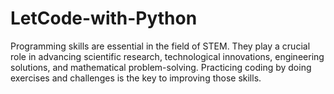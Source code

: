 # LetCode-with-Python
Programming skills are essential in the field of STEM. They play a crucial role in advancing scientific research, technological innovations, engineering solutions, and mathematical problem-solving. Practicing coding by doing exercises and challenges is the key to improving those skills.

